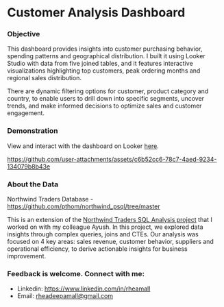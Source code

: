 # Customer Analysis Dashboard

### Objective

This dashboard provides insights into customer purchasing behavior, spending patterns and geographical distribution. I built it using Looker Studio with data from five joined tables, and it features interactive visualizations highlighting top customers, peak ordering months and regional sales distribution. 

There are dynamic filtering options for customer, product category and country, to enable users to drill down into specific segments, uncover trends, and make informed decisions to optimize sales and customer engagement.

### Demonstration

View and interact with the dashboard on Looker [here](https://lookerstudio.google.com/reporting/ac19d4ee-c990-4525-b8e1-4317a00415ad).

https://github.com/user-attachments/assets/c6b52cc6-78c7-4aed-9234-134079b8b43e


### About the Data

Northwind Traders Database - https://github.com/pthom/northwind_psql/tree/master

This is an extension of the [Northwind Traders SQL Analysis project](https://github.com/rheamall/Northwind-Traders-SQL-Analysis) that I worked on with my colleague Ayush. In this project, we explored data insights through complex queries, joins and CTEs. Our analysis was focused on 4 key areas: sales revenue, customer behavior, suppliers and operational efficiency, to derive actionable insights for business improvement. 

### Feedback is welcome. Connect with me:

- Linkedin: https://www.linkedin.com/in/rheamall
- Email: rheadeepamall@gmail.com

